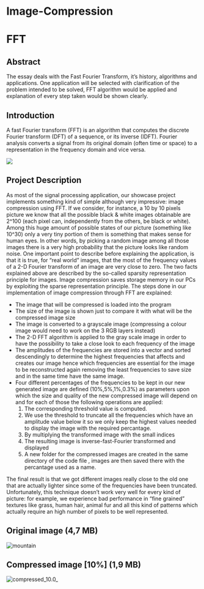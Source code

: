 # Image-Compression
<script src="//yihui.org/js/math-code.js"></script>
<!-- Just one possible MathJax CDN below. You may use others. -->
<script async
  src="//mathjax.rstudio.com/latest/MathJax.js?config=TeX-MML-AM_CHTML">
</script>

# FFT
## Abstract
The essay deals with the Fast Fourier Transform, it’s history, algorithms and
applications. One application will be selected with clarification of the problem
intended to be solved, FFT algorithm would be applied and explanation of every
step taken would be shown clearly.

## Introduction
A fast Fourier transform (FFT) is an algorithm that computes the discrete Fourier
transform (DFT) of a sequence, or its inverse (IDFT). Fourier analysis converts a
signal from its original domain (often time or space) to a representation in the
frequency domain and vice versa.

<img src="https://www.researchgate.net/profile/Nuwan_Kuruwitaarachchi/publication/323281289/figure/fig6/AS:701217198059529@1544194616847/Fast-Fourier-Transformation-2-Fast-Fourier-Transformation-To-increase-the-performance.ppm">

## Project Description
As most of the signal processing application, our showcase project implements something kind of simple although very impressive: image compression using FFT.
If we consider, for instance, a 10 by 10 pixels picture we know that all the possible black & white images obtainable are 2^100 (each pixel can, independently from the others, be black or white). Among this huge amount of possible states of our picture (something like 10^30) only a very tiny portion of them is something that makes sense for human eyes. In other words, by picking a random image among all those images there is a very high probability that the picture looks like random noise. One important point to describe before explaining the application, is that it is true, for “real world” images, that the most of the frequency values of a 2-D Fourier transform of an image are very close to zero. The two facts explained above are described by the so-called sparsity representation principle for images.
Image compression saves storage memory in our PCs by exploiting the sparse representation principle.
The steps done in our implementation of image compression through FFT are explained:
* The image that will be compressed is loaded into the program
* The size of the image is shown just to compare it with what will be the compressed image size
* The image is converted to a grayscale image (compressing a colour image would need to work on the 3 RGB layers instead)
* The 2-D FFT algorithm is applied to the gray scale image in order to have the possibility to take a close look to each frequency of the image
* The amplitudes of the frequencies are stored into a vector and sorted descendingly to determine the highest frequencies that affects and creates our image hence which frequencies are essential for the image to be reconstructed again removing the least frequencies to save size and in the same time have the same image.
* Four different percentages of the frequencies to be kept in our new generated image are defined (10%,5%,1%,0.3%) as parameters upon which the size and quality of the new compressed image will depend on and for each of those the following operations are applied:
    1. The corresponding threshold value is computed.
    2. We use the threshold to truncate all the frequencies which have an amplitude value below it so we only keep the highest values needed
        to display the image with the required percantage.
    3. By multiplying the transformed image with the small indices
    4. The resulting image is inverse-fast-Fourier transformed and displayed
    5. A new folder for the compressed images are created in the same directory of the code file , images are then saved there with the percantage used as a name.



The final result is that we got different images really close to the old one that are actually
lighter since some of the frequencies have been truncated. \
Unfortunately, this technique doesn’t work very well for every kind of picture: for example, 
we experience bad performance in “fine grained” textures like grass, human hair, animal fur and all this kind of patterns which actually require an high number of pixels to be well represented.

## Original image (4,7 MB)
![mountain](/uploads/77ff187f4f3b2320c7be23e9bdbdc7f1/mountain.jpg)

## Compressed image [10%] (1,9 MB)
![compressed_10.0_](/uploads/b97fc013c4314b79e17113fd199ac400/compressed_10.0_.jpg)
